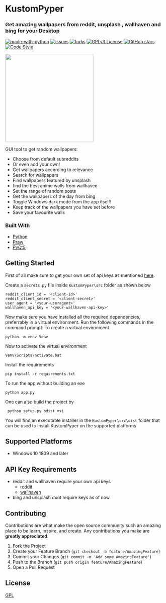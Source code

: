 # KustomPyper
### Get amazing wallpapers from reddit, unsplash , wallhaven and bing for your Desktop
[![made-with-python](https://img.shields.io/badge/Made%20with-Python-1f425f.svg)](https://www.python.org/)
[![issues](https://img.shields.io/github/issues/kriticalflare/KustomPyper)](https://github.com/kriticalflare/KustomPyper/issues)
[![forks](https://img.shields.io/github/forks/kriticalflare/KustomPyper)](https://github.com/kriticalflare/KustomPyper/network/members)
[![GPLv3 License](https://img.shields.io/badge/License-GPL%20v3-yellow.svg)](https://opensource.org/licenses/)
[![GitHub stars](https://img.shields.io/github/stars/kriticalflare/KustomPyper.svg?style=social&label=Star&cacheSeconds=3600)](https://GitHub.com/kriticalflare/KustomPyper/stargazers/)
[![Code Style](https://img.shields.io/badge/code%20style-black-000000.svg)](https://github.com/ambv/black)

<img  src="https://user-images.githubusercontent.com/42350771/76681229-dd84c100-6616-11ea-9266-5fa8ab6e20f1.gif" height="280">


GUI tool to get random wallpapers:

- Choose from default subreddits
- Or even add your own!
- Get wallpapers according to relevance
- Search for wallpapers
- Find wallpapers featured by unsplash
- find the best anime walls from wallhaven
- Set the range of random posts
- Get the wallpapers of the day from bing
- Toggle Windows dark mode from the app itself!
- Keep track of the wallpapers you have set before
- Save your favourite walls 

### Built With

* [Python](https://www.python.org/)
* [Praw](https://github.com/praw-dev/praw)
* [PyQt5](https://pypi.org/project/PyQt5/)

## Getting Started

First of all make sure to get your own set of api keys as mentioned [here](#api-key-requirements).

Create a ```secrets.py``` file inside ```KustomPyper\src``` folder as shown below 
```
reddit_client_id = '<client-id>'
reddit_client_secret = '<client-secret>'
user_agent = '<your-useragent>'
wallhaven_api_key = '<your-wallhaven-api-key>'
```

Now make sure you have installed all the required dependencies, preferrably in a virtual environment.
Run the following commands in the command prompt:
To create a virtual environment
```
python -m venv Venv
```
Now to activate the virtual environment
```
Venv\Scripts\activate.bat
```
Install the requirements
```
pip install -r requirements.txt
``` 
To run the app without building an exe
```
python app.py
```
One can also build the project by 
``` 
 python setup.py bdist_msi
```
 You will find an executable installer in the ```KustomPyper\src\dist``` folder that can be used to install KustomPyper on the supported platforms
 
## Supported Platforms
- Windows 10 1809 and later

## API Key Requirements
- reddit and wallhaven require your own api keys
  - [reddit](https://old.reddit.com/prefs/apps/)
  - [wallhaven](https://wallhaven.cc/settings/account)
- bing and unsplash dont require keys as of now

## Contributing

Contributions are what make the open source community such an amazing place to be learn, inspire, and create. Any contributions you make are **greatly appreciated**.

1. Fork the Project
2. Create your Feature Branch (`git checkout -b feature/AmazingFeature`)
3. Commit your Changes (`git commit -m 'Add some AmazingFeature'`)
4. Push to the Branch (`git push origin feature/AmazingFeature`)
5. Open a Pull Request

## License
[GPL](https://github.com/kriticalflare/KustomPyper/blob/master/LICENSE)
